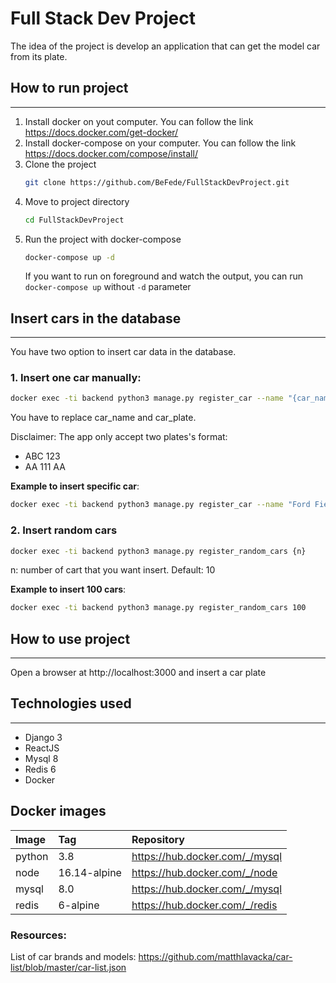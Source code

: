 # Full Stack Dev Project

The idea of the project is develop an application that can get the model car from its plate.

## How to run project
---------------

1. Install docker on yout computer. You can follow the link https://docs.docker.com/get-docker/
2. Install docker-compose on your computer. You can follow the link https://docs.docker.com/compose/install/
3. Clone the project
    ```bash
    git clone https://github.com/BeFede/FullStackDevProject.git
    ```
4. Move to project directory
    ```bash
    cd FullStackDevProject
    ```
5. Run the project with docker-compose
    ```bash
    docker-compose up -d
    ```
    If you want to run on foreground and watch the output, you can run `docker-compose up` without `-d` parameter

## Insert cars in the database  
-------------
You have two option to insert car data in the database.
### 1. Insert one car manually:
```bash
docker exec -ti backend python3 manage.py register_car --name "{car_name}" --plate "{car_plate}"
```
You have to replace car_name and car_plate.

Disclaimer: The app only accept two plates's format:
- ABC 123
- AA 111 AA

**Example to insert specific car**: 

```bash
docker exec -ti backend python3 manage.py register_car --name "Ford Fiesta Kinetic 2015" --plate "KBJ 892"
```
### 2. Insert random cars
```bash
docker exec -ti backend python3 manage.py register_random_cars {n}
```
n: number of cart that you want insert. Default: 10

**Example to insert 100 cars**:
```bash
docker exec -ti backend python3 manage.py register_random_cars 100
```

## How to use project
--------
Open a browser at http://localhost:3000 and insert a car plate


## Technologies used
--------
- Django 3
- ReactJS
- Mysql 8
- Redis 6
- Docker


## Docker images

|Image|Tag|Repository|
|:----|:-----|:----|
|python|3.8|https://hub.docker.com/_/mysql
|node|16.14-alpine|https://hub.docker.com/_/node 
|mysql|8.0 |https://hub.docker.com/_/mysql 
|redis|6-alpine |https://hub.docker.com/_/redis 



### Resources:

List of car brands and models: https://github.com/matthlavacka/car-list/blob/master/car-list.json